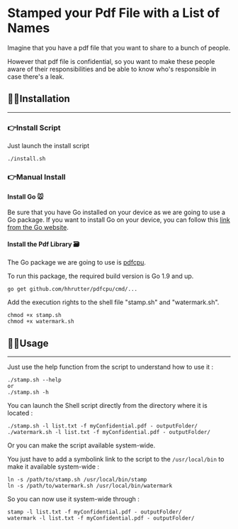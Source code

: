 # Stamped your Pdf File with a List of Names

Imagine that you have a pdf file that you want to share to a bunch of people.

However that pdf file is confidential, so you want to make these people aware of their responsibilities and be able to know who's responsible in case there's a leak. 

## 👨‍💻Installation
----

### 👉Install Script

Just launch the install script

	./install.sh

### 👉Manual Install

#### Install Go 🐭
Be sure that you have Go installed on your device as we are going to use a Go package.
If you want to install Go on your device, you can follow this [link from the Go website](https://golang.org/doc/install).

#### Install the Pdf Library 🗃
The Go package we are going to use is [pdfcpu](https://pdfcpu.io/getting_started/getting_started).

To run this package, the required build version is Go 1.9 and up.

	go get github.com/hhrutter/pdfcpu/cmd/...

Add the execution rights to the shell file "stamp.sh" and "watermark.sh".

	chmod +x stamp.sh
	chmod +x watermark.sh

## 👨‍🏫Usage
----

Just use the help function from the script to understand how to use it : 

	./stamp.sh --help
	or
	./stamp.sh -h

You can launch the Shell script directly from the directory where it is located : 

    ./stamp.sh -l list.txt -f myConfidential.pdf - outputFolder/
    ./watermark.sh -l list.txt -f myConfidential.pdf - outputFolder/

Or you can make the script available system-wide.

You just have to add a symbolink link to the script to the `/usr/local/bin` to make it available system-wide : 

	ln -s /path/to/stamp.sh /usr/local/bin/stamp
	ln -s /path/to/watermark.sh /usr/local/bin/watermark

So you can now use it system-wide through : 

	stamp -l list.txt -f myConfidential.pdf - outputFolder/
	watermark -l list.txt -f myConfidential.pdf - outputFolder/
